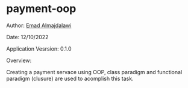 # payment-oop

Author: [Emad Almajdalawi](https://github.com/emad-almajdalawi)

Date: 12/10/2022

Application Vesrsion: 0.1.0

Overview:

Creating a payment servace using OOP, class paradigm and functional paradigm (clusure) are used to acomplish this task.
